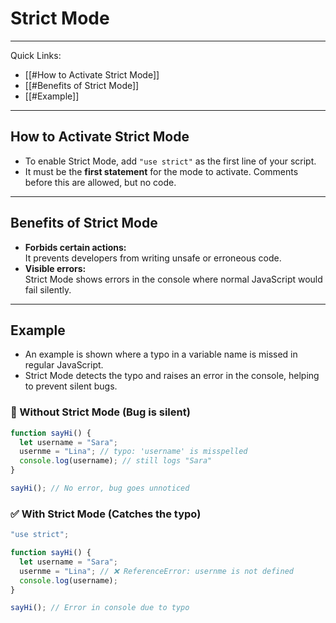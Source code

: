 # Strict Mode
---

Quick Links:

- [[#How to Activate Strict Mode]]
- [[#Benefits of Strict Mode]]
- [[#Example]]

---

## How to Activate Strict Mode

- To enable Strict Mode, add `"use strict"` as the first line of your script.
- It must be the **first statement** for the mode to activate. Comments before this are allowed, but no code.

---

## Benefits of Strict Mode

- **Forbids certain actions:**  
  It prevents developers from writing unsafe or erroneous code.
- **Visible errors:**  
  Strict Mode shows errors in the console where normal JavaScript would fail silently.

---

## Example

- An example is shown where a typo in a variable name is missed in regular JavaScript.  
- Strict Mode detects the typo and raises an error in the console, helping to prevent silent bugs.

### 🐞 Without Strict Mode (Bug is silent)

```js
function sayHi() {
  let username = "Sara";
  usernme = "Lina"; // typo: 'username' is misspelled
  console.log(username); // still logs "Sara"
}

sayHi(); // No error, bug goes unnoticed
```


### ✅ With Strict Mode (Catches the typo)

```js
"use strict";

function sayHi() {
  let username = "Sara";
  usernme = "Lina"; // ❌ ReferenceError: usernme is not defined
  console.log(username);
}

sayHi(); // Error in console due to typo
```
